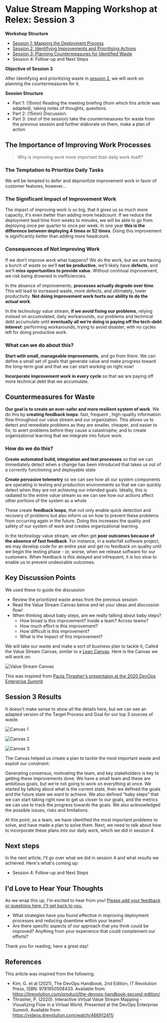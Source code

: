 # Value Stream Mapping Workshop at Relex: Session 3

<!-- Google tag (gtag.js) -->
<script async src="https://www.googletagmanager.com/gtag/js?id=G-10EQ664XEQ"></script>
<script>
  window.dataLayer = window.dataLayer || [];
  function gtag(){dataLayer.push(arguments);}
  gtag('js', new Date());

  gtag('config', 'G-10EQ664XEQ');
</script>

**Workshop Structure**

* [Session 1: Mapping the Deployment Process](Value_Stream_Mapping_Workshop_at_Relex_Session_1.md)
* [Session 2: Identifying Improvements and Prioritising Actions](Value_Stream_Mapping_Workshop_at_Relex_Session_2.md)
* [Session 3: Planning Countermeasures for Identified Waste](Value_Stream_Mapping_Workshop_at_Relex_Session_2.md)
* Session 4: Follow-up and Next Steps

**Objective of Session 3**

After Identifying and prioritizing waste in [session 2](Value_Stream_Mapping_Workshop_at_Relex_Session_2.md), we will work on planning the countermeasures for it.

**Session Structure**

* Part 1: (15min) Reading the meeting briefing (from which this article was adapted), taking notes of thoughts, questions.
* Part 2: (15min) Discussion.
* Part 3: (rest of the session) take the countermeasures for waste from the previous session and further elaborate on them, make a plan of action

## The Importance of Improving Work Processes

> Why is improving work more important than daily work itself?

### The Temptation to Prioritize Daily Tasks

We will be tempted to defer and deprioritize improvement work in favor of customer features, however...

### The Significant Impact of Improvement Work

The impact of improving work is so big, that it gives us so much more capacity, it's even better than adding more headcount. If we reduce the deployment lead time from weeks to minutes, we will be able to go from deploying once per quarter to once per week. In one year **this is the difference between deploying 4 times or 52 times**. Doing this improvement is significantly better than adding more headcount.

### Consequences of Not Improving Work

If we don’t improve work what happens? We do the work, but we are having a bunch of waste so we’ll **not be productive**, we’ll likely have **defects**, and we’ll **miss opportunities to provide value**. Without continual improvement, we risk being drowned in inefficiencies.

In the absence of improvements, **processes actually degrade over time**. This will lead to increased waste, more defects, and ultimately, lower productivity. **Not doing improvement work hurts our ability to do the actual work**.

In the technology value stream, **if we avoid fixing our problems**, relying instead on accumulated, daily workarounds, our problems and technical debt accumulate until **eventually all we’re doing is paying off the tech-debt interest**: performing workarounds, trying to avoid disaster, with no cycles left for doing productive work.

### What can we do about this?

**Start with small, manageable improvements**, and go from there. We can define a small set of goals that generate value and make progress toward the long-term goal and that we can start working on right now!

**Incorporate improvement work in every cycle** so that we are paying off more technical debt that we accumulate.

## Countermeasures for Waste

**Our goal is to create an ever-safer and more resilient system of work**. We do this by **creating feedback loops**: fast, frequent , high-quality information flow throughout our value stream and our organization. This allows us to detect and remediate problems as they are smaller, cheaper, and easier to fix; to avert problems before they cause a catastrophe; and to create organizational learning that we integrate into future work.

### How do we do this?

**Create automated build, integration and test processes** so that we can immediately detect when a change has been introduced that takes us out of a correctly functioning and deployable state

**Create pervasive telemetry** so we can see how all our system components are operating in testing and production environments so that we can quickly detect when they are not achieving our intended goals. Ideally, this is radiated to the entire value stream so we can see how our actions affect other portions of the system as a whole

These create **feedback loops**, that not only enable quick detection and recovery of problems but also inform us on how to prevent these problems from occurring again in the future. Doing this increases the quality and safety of our system of work and creates organizational learning.

In the technology value stream, we often get **poor outcomes because of the absence of fast feedback**. For instance, in a waterfall software project, we may develop code for an entire year and get no feedback on quality until we begin the testing phase - or, worse, when we release software for our customers. When feedback is this delayed and infrequent, it is too slow to enable us to prevent undesirable outcomes.

## Key Discussion Points

We used these to guide the discussion

* Review the prioritized waste areas from the previous session
* Read the Value Stream Canvas below and let your ideas and discussion flow!
* When thinking about baby steps, are we really talking about baby steps?
    * How broad is this improvement? Inside a team? Across teams?
    * How much effort is this improvement?
    * How difficult is this improvement?
    * What is the impact of this improvement?

We will take our waste and make a sort of business plan to tackle it, Called the Value Stream Canvas, similar to a [Lean Canvas](https://leanstack.com/lean-canvas). Here is the Canvas we will work on:

![Value Stream Canvas](assets/vs_canvas_blank.png)

This was inspired from [Paula Thrasher's presentaion at the 2020 DevOps Enterprise Summit](https://videos.itrevolution.com/watch/466912411/)

## Session 3 Results

It doesn't make sense to show all the details here, but we can see an adapted version of the Target Process and Goal for our top 3 sources of waste.

![Canvas 1](assets/vs_canvas_1.png)

![Canvas 2](assets/vs_canvas_2.png)

![Canvas 3](assets/vs_canvas_3.png)

The Canvas helped us create a plan to tackle the most important waste and exploit our constraint.

Generating consensus, motivating the team, and key stakeholders is key to getting these improvements done. We have a small team and these are ambitious goals, but we’re not going to work on everything at once. We started by talking about what is the current state, then we defined the goals and the future state we want to achieve. We also defined “baby steps” that we can start taking right now to get us closer to our goals, and the metrics we can use to track the progress towards the goals. We also acknowledged the possible issues, risks and limitations.

At this point, as a team, we have identified the most important problems to solve, and have made a plan to solve them. Next, we need to talk about how to incorporate these plans into our daily work, which we did in session 4.

## Next steps

In the next article, I’ll go over what we did in session 4 and what results we achieved. Here's what's coming up:

* Session 4: Follow-up and Next Steps

## I'd Love to Hear Your Thoughts

As we wrap this up, I'm excited to hear from you! [Please add your feedback or questions here, I'll get back to you.](https://docs.google.com/forms/d/e/1FAIpQLSdaqgU-wePXN38fKege4Y6mFd90XFlSIdHl_mqp8mMeuWj_5Q/viewform?usp=sf_link)

* What strategies have you found effective in improving deployment processes and reducing downtime within your teams?
* Are there specific aspects of our approach that you think could be improved? Anything from your experience that could complement our efforts?

Thank you for reading, have a great day!

## References

This article was inspired from the following:

* Kim, G. et al (2021), The DevOps Handbook, 2nd Edition, IT Revolution Press, ISBN: 9781950508433. Available from: <https://itrevolution.com/product/the-devops-handbook-second-edition/>
* Thrasher, P. (2020). Interactive Virtual Value Stream Mapping - Visualizing Flow in a Virtual World. Presented at the DevOps Enterprise Summit. Available from: <https://videos.itrevolution.com/watch/466912411/>
